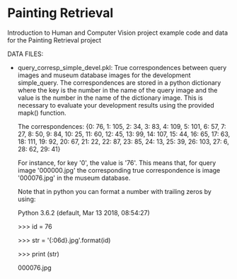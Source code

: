 # Painting Retrieval


Introduction to Human and Computer Vision project example code and data for the Painting Retrieval project



DATA FILES:
- query_corresp_simple_devel.pkl: True correspondences between query images and museum database images for the development simple_query. The correspondences are stored in a python dictionary where the key is the number in the name of the query image and the value is the number in the name of the dictionary image. This is necessary to evaluate your development results using the provided mapk() function.

  The correspondences:
  {0: 76, 1: 105, 2: 34, 3: 83, 4: 109, 5: 101, 6: 57, 7: 27, 8: 50, 9: 84, 10: 25, 11: 60, 12: 45, 13: 99, 14: 107, 15: 44, 16: 65, 17: 63, 18: 111, 19: 92, 20: 67, 21: 22, 22: 87, 23: 85, 24: 13, 25: 39, 26: 103, 27: 6, 28: 62, 29: 41}

  For instance, for key '0', the value is '76'. This means that, for query image '000000.jpg' the corresponding true correspondence is image '000076.jpg' in the museum database.

  Note that in python you can format a number with trailing zeros by using:

  Python 3.6.2 (default, Mar 13 2018, 08:54:27)

  &gt;&gt;&gt; id = 76

  &gt;&gt;&gt; str = '{:06d}.jpg'.format(id)

  &gt;&gt;&gt; print (str)

  000076.jpg

